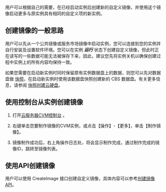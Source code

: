 用户可以根据自己的需要，在已经启动实例后创建新的自定义镜像，并使用这个镜像启动更多与原实例具有相同的自定义项的新实例。

## 创建镜像的一般思路

用户可以先从一个公共镜像或服务市场镜像中启动实例，您可以连接到您的实例并自行安装及设置软件环境。您可以在实例 ***运行*** 状态下创建自定义镜像，但此时正在读写的一些数据可能无法被保存下来，因此，建议您先将实例关机以确保创建过程中实例上的所有内容均保持一致。

如果您需要在启动新实例时同时保留原有实例数据盘上的数据，则您可以先对数据盘做 [快照](/doc/product/362/5754)，在启动新实例时使用该数据盘快照创建新的 CBS 数据盘。有关更多信息，请参阅 [快照创建云硬盘](/doc/product/362/5757)。

## 使用控制台从实例创建镜像

1) 打开[云服务器CVM控制台](https://console.qcloud.com/cvm/) 。

2) 右键单击您要制作镜像的CVM实例，或点击【操作】-【更多】，单击【制作镜像】。

3) 镜像制作成功后，右上角操作日志处，将会显示制作完成，通过制作完成的镜像ID，跳转至镜像列表。

## 使用API创建镜像
用户可以使用 CreateImage 接口创建自定义镜像，具体内容可以参考[创建镜像 API](https://www.qcloud.com/doc/api/229/1273)。